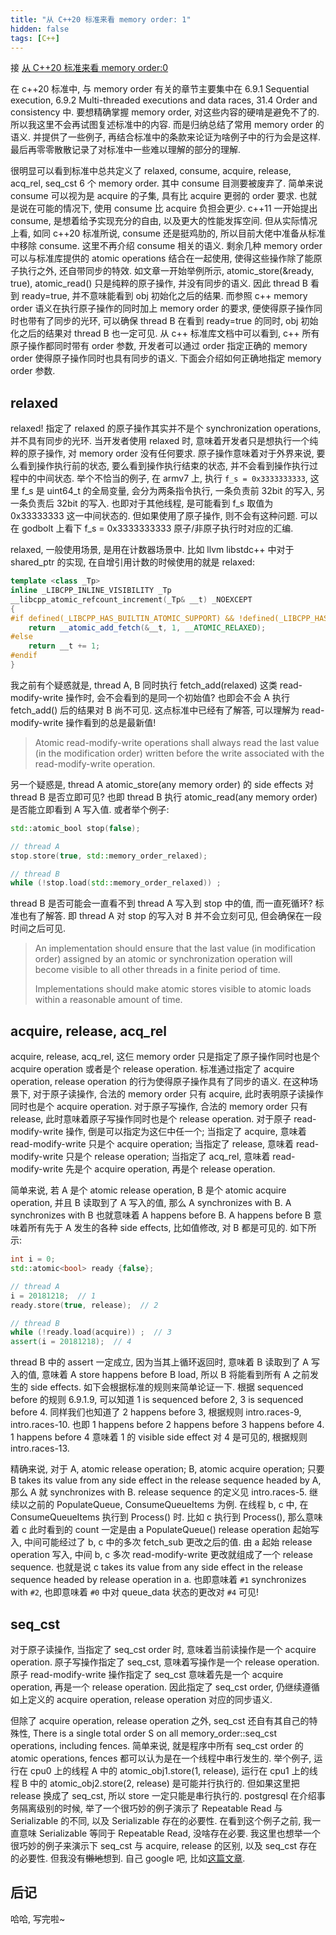 ```yaml
---
title: "从 C++20 标准来看 memory order: 1"
hidden: false
tags: [C++]
---
```


接 [从 C++20 标准来看 memory order:0]({{site.url}}/2020/09/15/cpp20-memory-order-0/)

在 c++20 标准中, 与 memory order 有关的章节主要集中在 6.9.1 Sequential execution, 6.9.2 Multi-threaded executions and data races, 31.4 Order and consistency 中. 要想精确掌握 memory order, 对这些内容的硬啃是避免不了的. 所以我这里不会再试图复述标准中的内容. 而是归纳总结了常用 memory order 的语义. 并提供了一些例子, 再结合标准中的条款来论证为啥例子中的行为会是这样. 最后再零零散散记录了对标准中一些难以理解的部分的理解.

很明显可以看到标准中总共定义了 relaxed, consume, acquire, release, acq_rel, seq_cst 6 个 memory order. 其中 consume 目测要被废弃了. 简单来说 consume 可以视为是 acquire 的子集, 具有比 acquire 更弱的 order 要求. 也就是说在可能的情况下, 使用 consume 比 acquire 负担会更少. c++11 一开始提出 consume, 是想着给予实现充分的自由, 以及更大的性能发挥空间. 但从实际情况上看, 如同 c++20 标准所说, consume 还是挺鸡肋的, 所以目前大佬中准备从标准中移除 consume. 这里不再介绍 consume 相关的语义. 剩余几种 memory order 可以与标准库提供的 atomic operations 结合在一起使用, 使得这些操作除了能原子执行之外, 还自带同步的特效. 如文章一开始举例所示, atomic_store(&ready, true), atomic_read() 只是纯粹的原子操作, 并没有同步的语义. 因此 thread B 看到 ready=true, 并不意味能看到 obj 初始化之后的结果. 而参照 c++ memory order 语义在执行原子操作的同时加上 memory order 的要求, 便使得原子操作同时也带有了同步的光环, 可以确保 thread B 在看到 ready=true 的同时, obj 初始化之后的结果对 thread B 也一定可见. 从 c++ 标准库文档中可以看到, c++ 所有原子操作都同时带有 order 参数, 开发者可以通过 order 指定正确的 memory order 使得原子操作同时也具有同步的语义. 下面会介绍如何正确地指定 memory order 参数.

## relaxed

relaxed! 指定了 relaxed 的原子操作其实并不是个 synchronization operations, 并不具有同步的光环. 当开发者使用 relaxed 时, 意味着开发者只是想执行一个纯粹的原子操作, 对 memory order 没有任何要求. 原子操作意味着对于外界来说, 要么看到操作执行前的状态, 要么看到操作执行结束的状态, 并不会看到操作执行过程中的中间状态. 举个不恰当的例子, 在 armv7 上, 执行 `f_s = 0x3333333333`, 这里 f_s 是 uint64_t 的全局变量, 会分为两条指令执行, 一条负责前 32bit 的写入, 另一条负责后 32bit 的写入. 也即对于其他线程, 是可能看到 f_s 取值为 0x33333333 这一中间状态的. 但如果使用了原子操作, 则不会有这种问题. 可以在 godbolt 上看下 f_s = 0x3333333333 原子/非原子执行时对应的汇编.

relaxed, 一般使用场景, 是用在计数器场景中. 比如 llvm libstdc++ 中对于 shared_ptr 的实现, 在自增引用计数的时候使用的就是 relaxed:

```c++
template <class _Tp>
inline _LIBCPP_INLINE_VISIBILITY _Tp
__libcpp_atomic_refcount_increment(_Tp& __t) _NOEXCEPT
{
#if defined(_LIBCPP_HAS_BUILTIN_ATOMIC_SUPPORT) && !defined(_LIBCPP_HAS_NO_THREADS)
    return __atomic_add_fetch(&__t, 1, __ATOMIC_RELAXED);
#else
    return __t += 1;
#endif
}
```

我之前有个疑惑就是, thread A, B 同时执行 fetch_add(relaxed) 这类 read-modify-write 操作时, 会不会看到的是同一个初始值? 也即会不会 A 执行 fetch_add() 后的结果对 B 尚不可见. 这点标准中已经有了解答, 可以理解为 read-modify-write 操作看到的总是最新值! 

>   Atomic read-modify-write operations shall always read the last value (in the modification order) written before the write associated with the read-modify-write operation.

另一个疑惑是, thread A atomic_store(any memory order) 的 side effects 对 thread B 是否立即可见? 也即 thread B 执行 atomic_read(any memory order) 是否能立即看到 A 写入值. 或者举个例子:

```c++
std::atomic_bool stop(false);

// thread A
stop.store(true, std::memory_order_relaxed);

// thread B
while (!stop.load(std::memory_order_relaxed)) ;
```

thread B 是否可能会一直看不到 thread A 写入到 stop 中的值, 而一直死循环? 标准也有了解答. 即 thread A 对 stop 的写入对 B 并不会立刻可见, 但会确保在一段时间之后可见.

>   An implementation should ensure that the last value (in modification order) assigned by an atomic or synchronization operation will become visible to all other threads in a finite period of time.
>   
>   Implementations should make atomic stores visible to atomic loads within a reasonable amount of time.

## acquire, release, acq_rel

acquire, release, acq_rel, 这仨 memory order 只是指定了原子操作同时也是个 acquire operation 或者是个 release operation. 标准通过指定了 acquire operation, release operation 的行为使得原子操作具有了同步的语义. 在这种场景下, 对于原子读操作, 合法的 memory order 只有 acquire, 此时表明原子读操作同时也是个 acquire operation. 对于原子写操作, 合法的 memory order 只有 release, 此时意味着原子写操作同时也是个 release operation. 对于原子 read-modify-write 操作, 倒是可以指定为这仨中任一个; 当指定了 acquire, 意味着 read-modify-write 只是个 acquire operation; 当指定了 release, 意味着 read-modify-write 只是个 release operation; 当指定了 acq_rel, 意味着 read-modify-write 先是个 acquire operation, 再是个 release operation. 

简单来说, 若 A 是个 atomic release operation, B 是个 atomic acquire operation, 并且 B 读取到了 A 写入的值, 那么 A synchronizes with B. A synchronizes with B 也就意味着 A happens before B. A happens before B 意味着所有先于 A 发生的各种 side effects, 比如值修改, 对 B 都是可见的. 如下所示:

```c++
int i = 0;
std::atomic<bool> ready {false};

// thread A
i = 20181218;  // 1
ready.store(true, release);  // 2

// thread B
while (!ready.load(acquire)) ;  // 3
assert(i = 20181218);  // 4
```

thread B 中的 assert 一定成立, 因为当其上循环返回时, 意味着 B 读取到了 A 写入的值, 意味着 A store happens before B load, 所以 B 将能看到所有 A 之前发生的 side effects. 如下会根据标准的规则来简单论证一下. 根据 sequenced before 的规则 6.9.1.9, 可以知道 1 is sequenced before 2, 3 is sequenced before 4. 同样我们也知道了 2 happens before 3, 根据规则 intro.races-9, intro.races-10. 也即 1 happens before 2 happens before 3 happens before 4. 1 happens before 4 意味着 1 的 visible side effect 对 4 是可见的, 根据规则 intro.races-13.

精确来说, 对于 A, atomic release operation; B, atomic acquire operation; 只要 B takes its value from any side effect in the release sequence headed by A, 那么 A 就 synchronizes with B. release sequence 的定义见 intro.races-5. 继续以之前的 PopulateQueue, ConsumeQueueItems 为例. 在线程 b, c 中, 在 ConsumeQueueItems 执行到 Process() 时. 比如 c 执行到 Process(), 那么意味着 c 此时看到的 count 一定是由 a PopulateQueue() release operation 起始写入, 中间可能经过了 b, c 中的多次 fetch_sub 更改之后的值. 由 a 起始 release operation 写入, 中间 b, c 多次 read-modify-write 更改就组成了一个 release sequence. 也就是说 c takes its value from any side effect in the release sequence headed by release operation in a. 也即意味着 `#1` synchronizes with `#2`, 也即意味着 `#0` 中对 queue_data 状态的更改对 `#4` 可见! 

## seq_cst

对于原子读操作, 当指定了 seq_cst order 时, 意味着当前读操作是一个 acquire operation. 原子写操作指定了 seq_cst, 意味着写操作是一个 release operation. 原子 read-modify-write 操作指定了 seq_cst 意味着先是一个 acquire operation, 再是一个 release operation. 因此指定了 seq_cst order, 仍继续遵循如上定义的 acquire operation, release operation 对应的同步语义.

但除了 acquire operation, release operation 之外, seq_cst 还自有其自己的特殊性, There is a single total order S on all memory_­order​::​seq_­cst operations, including fences. 简单来说, 就是程序中所有 seq_cst order 的 atomic operations, fences 都可以认为是在一个线程中串行发生的. 举个例子, 运行在 cpu0 上的线程 A 中的 atomic_obj1.store(1, release), 运行在 cpu1 上的线程 B 中的 atomic_obj2.store(2, release) 是可能并行执行的. 但如果这里把 release 换成了 seq_cst, 所以 store 一定只能是串行执行的. postgresql 在介绍事务隔离级别的时候, 举了一个很巧妙的例子演示了 Repeatable Read 与 Serializable 的不同, 以及 Serializable 存在的必要性. 在看到这个例子之前, 我一直意味 Serializable 等同于 Repeatable Read, 没啥存在必要. 我这里也想举一个很巧妙的例子来演示下 seq_cst 与 acquire, release 的区别, 以及 seq_cst 存在的必要性. 但我没有~~懒地~~想到. 自己 google 吧, 比如[这篇文章](http://cbloomrants.blogspot.com/2011/07/07-10-11-mystery-do-you-ever-need-total.html).


## 后记

哈哈, 写完啦~
